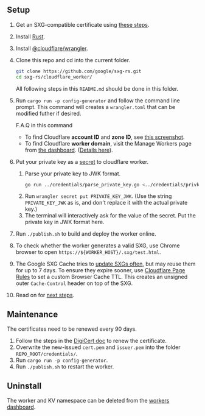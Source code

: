 <!--
Copyright 2021 Google LLC

Licensed under the Apache License, Version 2.0 (the "License");
you may not use this file except in compliance with the License.
You may obtain a copy of the License at

    https://www.apache.org/licenses/LICENSE-2.0

Unless required by applicable law or agreed to in writing, software
distributed under the License is distributed on an "AS IS" BASIS,
WITHOUT WARRANTIES OR CONDITIONS OF ANY KIND, either express or implied.
See the License for the specific language governing permissions and
limitations under the License.
-->

## Setup

1. Get an SXG-compatible certificate
   using [these steps](../credentials/README.md#get-an-sxg_compatible-certificate).

1. Install [Rust](https://www.rust-lang.org/tools/install).
1. Install [@cloudflare/wrangler](https://github.com/cloudflare/wrangler).

1. Clone this repo and cd into the current folder.
   ```bash
   git clone https://github.com/google/sxg-rs.git
   cd sxg-rs/cloudflare_worker/
   ```
   All following steps in this `README.md` should be done in this folder.

1. Run `cargo run -p config-generator` and follow the command line prompt.
   This command will creates a `wrangler.toml` that can be modified futher if desired.

   F.A.Q in this command
   - To find Cloudflare **account ID** and **zone ID**,
     see [this screenshot](https://forum.aapanel.com/d/3914-how-to-get-zone-id-of-cloudflare).
   - To find Cloudflare **worker domain**,
     visit the Manage Workers page from [the dashboard](https://dash.cloudflare.com/workers/overview).
     ([Details here](https://developers.cloudflare.com/workers/get-started/guide#1-sign-up-for-a-workers-account)).

1. Put your private key as a
   [secret](https://developers.cloudflare.com/workers/cli-wrangler/commands#secret)
   to cloudflare worker.
   1. Parse your private key to JWK format.
      ```bash
      go run ../credentials/parse_private_key.go <../credentials/privkey.pem
      ```
   1. Run `wrangler secret put PRIVATE_KEY_JWK`. (Use the string
      `PRIVATE_KEY_JWK` as is, and don't replace it with the
      actual private key.)
   1. The terminal will interactively ask for the value of the secret.
      Put the private key in JWK format here.

1. Run `./publish.sh` to build and deploy the worker online.

1. To check whether the worker generates a valid SXG,
   use Chrome browser to open `https://${WORKER_HOST}/.sxg/test.html`.

1. The Google SXG Cache tries to [update SXGs
   often](https://developers.google.com/search/docs/advanced/experience/signed-exchange#:~:text=Regardless%20of%20the,the%20SXG%20response.),
   but may reuse them for up to 7 days. To ensure they expire sooner, use
   [Cloudflare Page
   Rules](https://support.cloudflare.com/hc/en-us/articles/218411427-Understanding-and-Configuring-Cloudflare-Page-Rules-Page-Rules-Tutorial-)
   to set a custom Browser Cache TTL. This creates an unsigned outer
   `Cache-Control` header on top of the SXG.

1. Read on for [next steps](../README.md).

## Maintenance

The certificates need to be renewed every 90 days.

1. Follow the steps in the [DigiCert
   doc](https://docs.digicert.com/manage-certificates/renew-ssltls-certificate/) to renew the certificate.
1. Overwrite the new-issued `cert.pem` and `issuer.pem` into the folder
   `REPO_ROOT/credentials/`.
1. Run `cargo run -p config-generator`.
1. Run `./publish.sh` to restart the worker.

## Uninstall

The worker and KV namespace can be deleted from the [workers
dashboard](https://dash.cloudflare.com/workers/overview).
